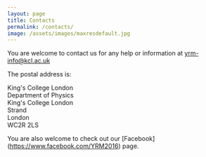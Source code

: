 ```yaml
---
layout: page
title: Contacts
permalink: /contacts/
image: /assets/images/maxresdefault.jpg
---
```

You are welcome to contact us for any help or information at <yrm-info@kcl.ac.uk>

The postal address is:

King's College London<br>
Department of Physics<br>
King's College London<br>
Strand<br>
London<br>
WC2R 2LS<br>

You are also welcome to check out our [Facebook] (https://www.facebook.com/YRM2016) page.

